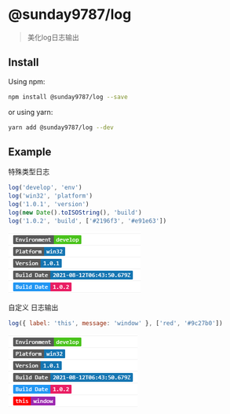 # @sunday9787/log

> 美化log日志输出

## Install

Using npm:

```sh
npm install @sunday9787/log --save
```

or using yarn:

```sh
yarn add @sunday9787/log --dev
```

## Example

特殊类型日志

```js
log('develop', 'env')
log('win32', 'platform')
log('1.0.1', 'version')
log(new Date().toISOString(), 'build')
log('1.0.2', 'build', ['#2196f3', '#e91e63'])
```

![特殊类型日志](./images/20210812144411.png)

自定义 日志输出

```js
log({ label: 'this', message: 'window' }, ['red', '#9c27b0'])
```

![特殊类型日志](./images/20210812144424.png)
